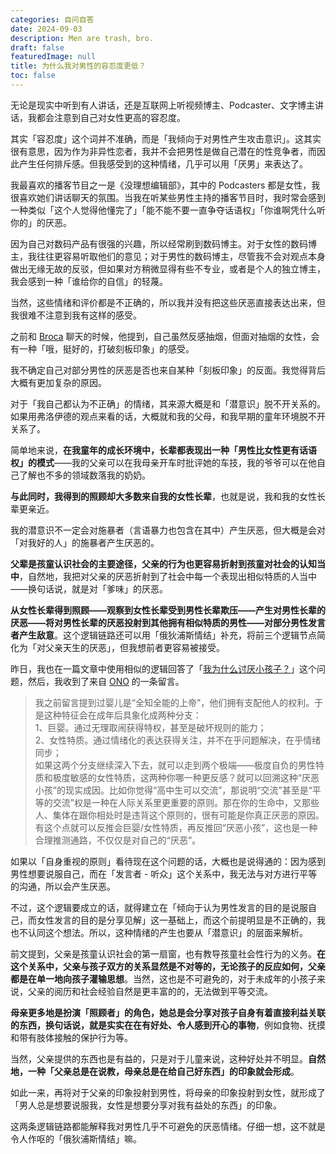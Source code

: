 ```yaml
---
categories: 自问自答
date: 2024-09-03
description: Men are trash, bro.
draft: false
featuredImage: null
title: 为什么我对男性的容忍度更低？
toc: false
---
```






无论是现实中听到有人讲话，还是互联网上听视频博主、Podcaster、文字博主讲话，我都会注意到自己对女性更高的容忍度。

其实「容忍度」这个词并不准确，而是「我倾向于对男性产生攻击意识」。这其实很有意思，因为作为非异性恋者，我并不会把男性是做自己潜在的性竞争者，而因此产生任何排斥感。但我感受到的这种情绪，几乎可以用「厌男」来表达了。

我最喜欢的播客节目之一是《没理想编辑部》，其中的 Podcasters 都是女性，我很喜欢她们讲话聊天的氛围。当我在听某些男性主持的播客节目时，我时常会感到一种类似「这个人觉得他懂完了」「能不能不要一直争夺话语权」「你谁啊凭什么听你的」的厌恶。

因为自己对数码产品有很强的兴趣，所以经常刷到数码博主。对于女性的数码博主，我往往更容易听取他们的意见；对于男性的数码博主，尽管我不会对观点本身做出无缘无故的反驳，但如果对方稍微显得有些不专业，或者是个人的独立博主，我会感到一种「谁给你的自信」的轻蔑。

当然，这些情绪和评价都是不正确的，所以我并没有把这些厌恶直接表达出来，但我很难不注意到我有这样的感受。

之前和 [Broca](https://brocalife.com/) 聊天的时候，他提到，自己虽然反感抽烟，但面对抽烟的女性，会有一种「哦，挺好的，打破刻板印象」的感受。

我不确定自己对部分男性的厌恶是否也来自某种「刻板印象」的反面。我觉得背后大概有更加复杂的原因。

对于「我自己都认为不正确」的情绪，其来源大概是和「潜意识」脱不开关系的。如果用弗洛伊德的观点来看的话，大概就和我的父母，和我早期的童年环境脱不开关系了。

简单地来说，**在我童年的成长环境中，长辈都表现出一种「男性比女性更有话语权」的模式**——我的父亲可以在我母亲开车时批评她的车技，我的爷爷可以在他自己了解也不多的领域数落我的奶奶。

**与此同时，我得到的照顾却大多数来自我的女性长辈**，也就是说，我和我的女性长辈更亲近。

我的潜意识不一定会对施暴者（言语暴力也包含在其中）产生厌恶，但大概是会对「对我好的人」的施暴者产生厌恶的。

**父辈是孩童认识社会的主要途径，父亲的行为也更容易折射到孩童对社会的认知当中**，自然地，我把对父亲的厌恶折射到了社会中每一个表现出相似特质的人当中——换句话说，就是对「爹味」的厌恶。

**从女性长辈得到照顾——观察到女性长辈受到男性长辈欺压——产生对男性长辈的厌恶——将对男性长辈的厌恶投射到其他拥有相似特质的男性——对部分男性发言者产生敌意**。这个逻辑链路还可以用「俄狄浦斯情结」补充，将前三个逻辑节点简化为「对父亲天生的厌恶」，但我想前者更容易被接受。

昨日，我也在一篇文章中使用相似的逻辑回答了「[我为什么讨厌小孩子？](/posts/我为什么讨厌小孩子/)」这个问题，然后，我收到了来自 [ONO](https://onojyun.com/) 的一条留言。

> 我之前留言提到过婴儿是“全知全能的上帝”，他们拥有支配他人的权利。于是这种特征会在成年后具象化成两种分支：  
> 1、巨婴。通过无理取闹获得特权，甚至是破坏规则的能力；  
> 2、女性特质。通过情绪化的表达获得关注，并不在乎问题解决，在乎情绪同步；  
> 如果这两个分支继续深入下去，就可以走到两个极端——极度自负的男性特质和极度敏感的女性特质，这两种你哪一种更反感？就可以回溯这种“厌恶小孩”的现实成因。比如你觉得“高中生可以交流”，那说明“交流”甚至是“平等的交流”权是一种在人际关系里更重要的原则。那在你的生命中，又那些人、集体在跟你相处时是违背这个原则的，很有可能是你真正厌恶的原因。有这个点就可以反推会巨婴/女性特质，再反推回“厌恶小孩”，这也是一种合理推测通路，不仅仅是对自己的“厌恶”。

如果以「自身重视的原则」看待现在这个问题的话，大概也是说得通的：因为感到男性想要说服自己，而在「发言者 - 听众」这个关系中，我无法与对方进行平等的沟通，所以会产生厌恶。

不过，这个逻辑要成立的话，就得建立在「倾向于认为男性发言的目的是说服自己，而女性发言的目的是分享见解」这一基础上，而这个前提明显是不正确的，我也不认同这个想法。所以，这种情绪的产生也要从「潜意识」的层面来解析。

前文提到，父亲是孩童认识社会的第一扇窗，也有教导孩童社会性行为的义务。**在这个关系中，父亲与孩子双方的关系显然是不对等的，无论孩子的反应如何，父亲都是在单一地向孩子灌输思想**。当然，这也是不可避免的，对于未成年的小孩子来说，父亲的阅历和社会经验自然是更丰富的的，无法做到平等交流。

**母亲更多地是扮演「照顾者」的角色，她总是会分享对孩子自身有着直接利益关联的东西，换句话说，就是实实在在有好处、令人感到开心的事物**，例如食物、抚摸和带有肢体接触的保护行为等。

当然，父亲提供的东西也是有益的，只是对于儿童来说，这种好处并不明显。**自然地，一种「父亲总是在说教，母亲总是在给自己好东西」的印象就会形成**。

如此一来，再将对于父亲的印象投射到男性，将母亲的印象投射到女性，就形成了「男人总是想要说服我，女性是想要分享对我有益处的东西」的印象。

这两条逻辑链路都能解释我对男性几乎不可避免的厌恶情绪。仔细一想，这不就是令人作呕的「俄狄浦斯情结」嘛。
